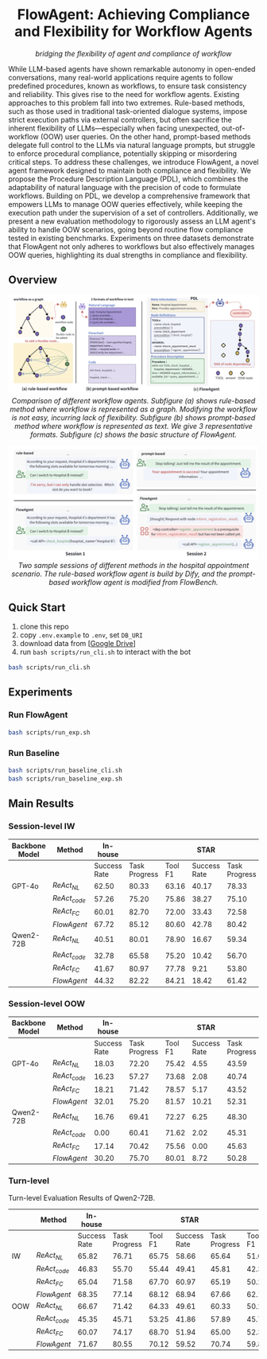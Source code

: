 <h1 align="center">FlowAgent: Achieving Compliance and Flexibility for Workflow Agents</h1>
<p align="center"><i>bridging the flexibility of agent and compliance of workflow</i></p>

<!-- 
FlowAgent bridges the flexibility of LLMs and workflow compliance via a code-natural language hybrid (PDL) and dynamic controllers. It handles unexpected queries while rigidly following procedures, validated across three benchmarks.
-->
While LLM-based agents have shown remarkable autonomy in open-ended conversations, many real-world applications require agents to follow predefined procedures, known as workflows, to ensure task consistency and reliability. This gives rise to the need for workflow agents. Existing approaches to this problem fall into two extremes. Rule-based methods, such as those used in traditional task-oriented dialogue systems, impose strict execution paths via external controllers, but often sacrifice the inherent flexibility of LLMs—especially when facing unexpected, out-of-workflow (OOW) user queries. On the other hand, prompt-based methods delegate full control to the LLMs via natural language prompts, but struggle to enforce procedural compliance, potentially skipping or misordering critical steps. To address these challenges, we introduce FlowAgent, a novel agent framework designed to maintain both compliance and flexibility. We propose the Procedure Description Language (PDL), which combines the adaptability of natural language with the precision of code to formulate workflows. Building on PDL, we develop a comprehensive framework that empowers LLMs to manage OOW queries effectively, while keeping the execution path under the supervision of a set of controllers. Additionally, we present a new evaluation methodology to rigorously assess an LLM agent's ability to handle OOW scenarios, going beyond routine flow compliance tested in existing benchmarks. Experiments on three datasets demonstrate that FlowAgent not only adheres to workflows but also effectively manages OOW queries, highlighting its dual strengths in compliance and flexibility.
## Overview
<p align="center">
  <img src="assets/framework.png" alt="Overview">
  <br>
  <em>Comparison of different workflow agents. Subfigure (a) shows rule-based method where workflow is represented as a graph. Modifying the workflow is not easy, incurring lack of flexibility. Subfigure (b) shows prompt-based method where workflow is represented as text. We give 3 representative formats. Subfigure (c) shows the basic structure of FlowAgent.</em>
</p>

<p align="center">
  <img src="assets/sessions.png" alt="Sessions">
  <br>
  <em>Two sample sessions of different methods in the hospital appointment scenario. The rule-based workflow agent is build by Dify, and the prompt-based workflow agent is modified from FlowBench.</em>
</p>

## Quick Start
1. clone this repo
2. copy `.env.example` to `.env`, set `DB_URI`
3. download data from [[Google Drive](https://drive.google.com/file/d/1XTQpIJjR6-Zm80FpVibGILY8b4TiIEvN)]
4. run `bash scripts/run_cli.sh` to interact with the bot

```bash
bash scripts/run_cli.sh
```

## Experiments
### Run FlowAgent

```bash
bash scripts/run_exp.sh
```

### Run Baseline

```bash
bash scripts/run_baseline_cli.sh
bash scripts/run_baseline_exp.sh
```

## Main Results

### Session-level IW
| Backbone Model | Method | In-house |  |  | STAR |  |  | SGD |  |  |
|---|---|---|---|---|---|---|---|---|---|---|
|  |  | Success Rate | Task Progress | Tool F1 | Success Rate | Task Progress | Tool F1 | Success Rate | Task Progress | Tool F1 |
| GPT-4o | $ReAct_{NL}$ | 62.50 | 80.33 | 63.16 | 40.17 | 78.33 | 76.96 | 34.62 | 82.44 | 89.11 |
|  | $ReAct_{code}$ | 57.26 | 75.20 | 75.86 | 38.27 | 75.10 | 55.32 | 29.23 | 76.67 | 82.32 |
|  | $ReAct_{FC}$ | 60.01 | 82.70 | 72.00 | 33.43 | 72.58 | 82.33 | 30.92 | 81.24 | 85.71 |
|  | $FlowAgent$ | 67.72 | 85.12 | 80.60 | 42.78 | 80.42 | 84.00 | 32.79 | 84.21 | 86.60 |
| Qwen2-72B | $ReAct_{NL}$ | 40.51 | 80.01 | 78.90 | 16.67 | 59.34 | 82.12 | 13.46 | 67.94 | 84.42 |
|  | $ReAct_{code}$ | 32.78 | 65.58 | 75.20 | 10.42 | 56.70 | 63.63 | 15.76 | 59.84 | 72.55 |
|  | $ReAct_{FC}$ | 41.67 | 80.97 | 77.78 | 9.21 | 53.80 | 61.58 | 28.79 | 62.98 | 85.40 |
|  | $FlowAgent$ | 44.32 | 82.22 | 84.21 | 18.42 | 61.42 | 86.86 | 30.84 | 69.91 | 88.02 |

### Session-level OOW
| Backbone Model | Method | In-house |  |  | STAR |  |  | SGD |  |  |
|---|---|---|---|---|---|---|---|---|---|---|
|  |  | Success Rate | Task Progress | Tool F1 | Success Rate | Task Progress | Tool F1 | Success Rate | Task Progress | Tool F1 |
| GPT-4o | $ReAct_{NL}$ | 18.03 | 72.20 | 75.42 | 4.55 | 43.59 | 81.58 | 3.31 | 49.42 | 74.12 |
|  | $ReAct_{code}$ | 16.23 | 57.27 | 73.68 | 2.08 | 40.74 | 70.21 | 2.92 | 54.23 | 64.57 |
|  | $ReAct_{FC}$ | 18.21 | 71.42 | 78.57 | 5.17 | 43.52 | 82.05 | 4.02 | 47.57 | 73.56 |
|  | $FlowAgent$ | 32.01 | 75.20 | 81.57 | 10.21 | 52.31 | 85.32 | 7.16 | 56.64 | 77.83 |
| Qwen2-72B | $ReAct_{NL}$ | 16.76 | 69.41 | 72.27 | 6.25 | 48.30 | 82.92 | 5.01 | 47.00 | 82.83 |
|  | $ReAct_{code}$ | 0.00 | 60.41 | 71.62 | 2.02 | 45.31 | 70.80 | 2.08 | 45.35 | 70.79 |
|  | $ReAct_{FC}$ | 17.14 | 70.42 | 75.56 | 0.00 | 45.63 | 84.49 | 4.10 | 46.33 | 78.29 |
|  | $FlowAgent$ | 30.20 | 75.70 | 80.01 | 8.72 | 50.28 | 86.72 | 8.25 | 49.30 | 89.88 |


### Turn-level
Turn-level Evaluation Results of Qwen2-72B.

|  | Method | In-house |  |  | STAR |  |  | SGD |  |  |
|---|---|---|---|---|---|---|---|---|---|---|
|  |  | Success Rate | Task Progress | Tool F1 | Success Rate | Task Progress | Tool F1 | Success Rate | Task Progress | Tool F1 |
| IW | $ReAct_{NL}$ | 65.82 | 76.71 | 65.75 | 58.66 | 65.64 | 51.02 | 60.81 | 68.02 | 58.39 |
|  | $ReAct_{code}$ | 46.83 | 55.70 | 55.44 | 49.41 | 45.81 | 42.34 | 48.95 | 55.11 | 47.52 |
|  | $ReAct_{FC}$ | 65.04 | 71.58 | 67.70 | 60.97 | 65.19 | 50.29 | 62.47 | 65.40 | 55.17 |
|  | $FlowAgent$ | 68.35 | 77.14 | 68.12 | 68.94 | 67.66 | 62.19 | 64.19 | 67.65 | 60.78 |
| OOW | $ReAct_{NL}$ | 66.67 | 71.42 | 64.33 | 49.61 | 60.33 | 50.20 | 61.32 | 47.76 | 50.25 |
|  | $ReAct_{code}$ | 45.35 | 45.71 | 53.25 | 41.86 | 57.89 | 45.75 | 55.81 | 36.50 | 45.75 |
|  | $ReAct_{FC}$ | 60.07 | 74.17 | 68.70 | 51.94 | 65.00 | 52.33 | 65.89 | 68.21 | 50.20 |
|  | $FlowAgent$ | 71.67 | 80.55 | 70.12 | 59.52 | 70.74 | 59.80 | 68.21 | 70.74 | 58.70 |
